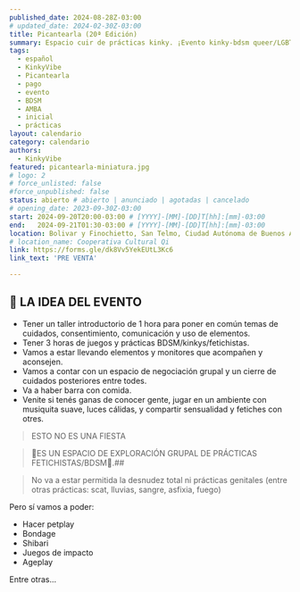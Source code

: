 ```yaml
---
published_date: 2024-08-28Z-03:00
# updated_date: 2024-02-30Z-03:00
title: Picantearla (20ª Edición)
summary: Espacio cuir de prácticas kinky. ¡Evento kinky-bdsm queer/LGBTTTB+! Pensado para todes quienes quieran sesionar, charlar y conocer gente en un espacio tranqui y juguetón
tags:
  - español
  - KinkyVibe
  - Picantearla
  - pago
  - evento
  - BDSM
  - AMBA
  - inicial
  - prácticas
layout: calendario
category: calendario
authors:
  - KinkyVibe
featured: picantearla-miniatura.jpg
# logo: 2
# force_unlisted: false
#force_unpublished: false
status: abierto # abierto | anunciado | agotadas | cancelado
# opening_date: 2023-09-30Z-03:00
start: 2024-09-20T20:00-03:00 # [YYYY]-[MM]-[DD]T[hh]:[mm]-03:00
end:   2024-09-21T01:30-03:00 # [YYYY]-[MM]-[DD]T[hh]:[mm]-03:00
location: Bolivar y Finochietto, San Telmo, Ciudad Autónoma de Buenos Aires
# location_name: Cooperativa Cultural Qi
link: https://forms.gle/dk8Vv5YekEUtL3Kc6
link_text: 'PRE VENTA'

---
```


## 🤩 LA IDEA DEL EVENTO

- Tener un taller introductorio de 1 hora para poner en común temas de cuidados, consentimiento, comunicación y uso de elementos.
- Tener 3 horas de juegos y prácticas BDSM/kinkys/fetichistas.
- Vamos a estar llevando elementos y monitores que acompañen y aconsejen.
- Vamos a contar con un espacio de negociación grupal y un cierre de cuidados posteriores entre todes.
- Va a haber barra con comida.
- Venite si tenés ganas de conocer gente, jugar en un ambiente con musiquita suave, luces cálidas, y compartir sensualidad y fetiches con otres.

> ESTO NO ES UNA FIESTA

> 🍭ES UN ESPACIO DE EXPLORACIÓN GRUPAL DE PRÁCTICAS FETICHISTAS/BDSM🍭.##

> No va a estar permitida la desnudez total ni prácticas genitales (entre otras prácticas: scat, lluvias, sangre, asfixia, fuego)

Pero sí vamos a poder:

- Hacer petplay
- Bondage
- Shibari
- Juegos de impacto
- Ageplay

Entre otras...

